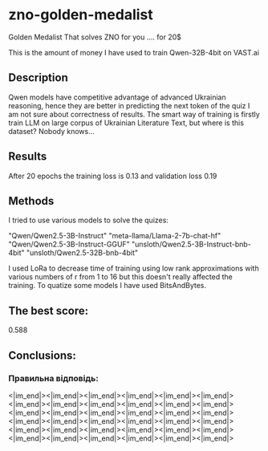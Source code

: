 # zno-golden-medalist
Golden Medalist That solves ZNO for you .... for 20$

This is the amount of money I have used to train Qwen-32B-4bit on VAST.ai 

## Description

Qwen models have competitive advantage of advanced Ukrainian reasoning, hence they are better in predicting the next token of the quiz 
I am not sure about correctness of results. The smart way of training is firstly train LLM on large corpus of Ukrainian Literature Text, but where is this dataset? Nobody knows...

## Results 

After 20 epochs the training loss is 0.13 and validation loss 0.19

## Methods 

I tried to use various models to solve the quizes:

 "Qwen/Qwen2.5-3B-Instruct"
 "meta-llama/Llama-2-7b-chat-hf"
 "Qwen/Qwen2.5-3B-Instruct-GGUF"
 "unsloth/Qwen2.5-3B-Instruct-bnb-4bit" 
 "unsloth/Qwen2.5-32B-bnb-4bit"

I used LoRa to decrease time of training using low rank approximations with various numbers of r from 1 to 16 but this doesn't really affected the training.
To quatize some models I have used BitsAndBytes.

## The best score:

0.588

## Conclusions:

### Правильна відповідь:
<|im_end|><|im_end|><|im_end|><|im_end|><|im_end|><|im_end|> <|im_end|><|im_end|><|im_end|><|im_end|><|im_end|><|im_end|><|im_end|><|im_end|><|im_end|><|im_end|><|im_end|><|im_end|><|im_end|><|im_end|><|im_end|><|im_end|><|im_end|><|im_end|><|im_end|><|im_end|><|im_end|><|im_end|><|im_end|><|im_end|><|im_end|><|im_end|><|im_end|><|im_end|><|im_end|><|im_end|>
